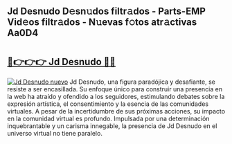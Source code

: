 ## Jd Desnudo D𝚎sn𝚞dos filtr𝚊dos - Parts-EMP Vid𝚎os filtr𝚊dos - N𝚞evas f𝚘tos atr𝚊ctivas Aa0D4

# <h2><a href="http://mb40yfm.tromn.icu/?c=Jd+Desnudo">🔗👉👉👉 Jd Desnudo 🔗🔗</a></h2>

[![Jd Desnudo nuevo](https://i.imgur.com/pEAQMta.gif)](http://mb40yfm.tromn.icu/?c=Jd+Desnudo)
Jd Desnudo, una figura paradójica y desafiante, se resiste a ser encasillada. Su enfoque único para construir una presencia en la web ha atraído y ofendido a los seguidores, estimulando debates sobre la expresión artística, el consentimiento y la esencia de las comunidades virtuales. A pesar de la incertidumbre de sus próximas acciones, su impacto en la comunidad virtual es profundo. Impulsada por una determinación inquebrantable y un carisma innegable, la presencia de Jd Desnudo en el universo virtual no tiene paralelo.
